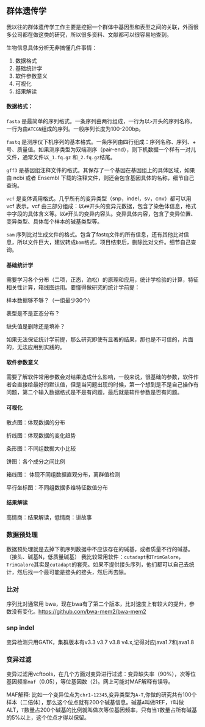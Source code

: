 ## 群体遗传学
我以往的群体遗传学工作主要是挖掘一个群体中基因型和表型之间的关联，外面很多公司都在做这类的研究，所以很多资料、文献都可以很容易地查到。

生物信息具体分析无非搞懂几件事情：
1. 数据格式
2. 基础统计学
3. 软件参数意义
4. 可视化
5. 结果解读

#### 数据格式：
`fasta` 是最简单的序列格式。一条序列由两行组成，一行为以`>`开头的序列名称，一行为由`ATCGN`组成的序列。一般序列长度为100-200bp。

`fastq` 是测序仪下机序列的基本格式。一条序列由四行组成：序列名称、序列、+ 号、质量值。如果测序类型为双端测序（pair-end），则下机数据一个样有一对儿文件，通常文件以`_1.fq.gz` 和`_2.fq.gz`结尾。

`gff3` 是基因组注释文件的格式。其保存了一个基因在基因组上的具体区域，如果由 ncbi 或者 Ensembl 下载的注释文件，则还会包含基因具体的名称，细节自己查询。

`vcf` 是变体调用格式。几乎所有的变异类型（snp，indel，sv，cnv）都可以用 vcf 表示。vcf 由三部分组成：以`##`开头的变异元数据，包含了染色体信息，格式中字段的具体含义等。以`#`开头的变异内容头。变异具体内容，包含了变异位置、变异类型、具体每个样本的碱基类型等。

`sam`  序列比对生成文件的格式。包含了fastq文件的所有信息，还有其他比对信息，所以文件巨大，建议转成`bam`格式，项目结束后，删除比对文件。细节自己查询。
#### 基础统计学
需要学习各个分布（二项，正态，泊松）的原理和应用，统计学检验的计算，特征相关性计算，箱线图运用。要懂得做研究的统计学前提：

样本数据够不够？（一组最少30个）

表型是不是正态分布？

缺失值是删除还是填补？

如果无法保证统计学前提，那么研究即使有显著的结果，那也是不可信的，片面的，无法应用到实践的。
#### 软件参数意义
需要了解软件常用参数会对结果造成什么影响，一般来说，很基础的参数，软件作者会直接给最好的默认值，但是当问题出现的时候，第一个想到是不是自己操作有问题，第二个输入数据格式是不是有问题，最后就是软件参数是否有问题。
#### 可视化
散点图：体现数据的分布

折线图：体现数据的变化趋势

条形图：不同组数据大小比较

饼图：各个成分之间比例

箱线图： 体现不同组数据直观分布，离群值检测

平行坐标图：不同组数据多维特征数值分布
#### 结果解读
高情商：结果解读，低情商：讲故事
### 数据预处理
数据预处理就是去掉下机序列数据中不应该存在的碱基，或者质量不行的碱基。（接头、碱基N，低质量碱基）
我比较常用软件：`cutadapt`和`TrimGalore`，`TrimGalore`其实是`cutadapt`的套壳。如果不提供接头序列，他们都可以自己去统计，然后找一个最可能是接头的接头，然后再去除。
### 比对
序列比对通常用 bwa，现在bwa有了第二个版本，比对速度上有较大的提升，参数没有变化。https://github.com/bwa-mem2/bwa-mem2
### snp indel
变异检测只用GATK，集群版本有v3.3 v3.7 v3.8 v4.x,记得对应java1.7和java1.8
### 变异过滤
变异过滤用vcftools，在几个方面对变异进行过滤：变异缺失率（90%），次等位基因频率`maf`（0.05），等位基因数（2)。网上可能对MAF解释有误导。

MAF解释:
比如一个变异位点为`chr1-12345`,变异类型为`A-T`,你做的研究共有100个样本（二倍体），那么这个位点就有200个碱基信息。碱基`A`叫做REF，`T`叫做ALT，`T`数量占200个碱基的比例就叫做次等位基因频率，只有当`T`数量占所有碱基的5%以上，这个位点才得以保留。












